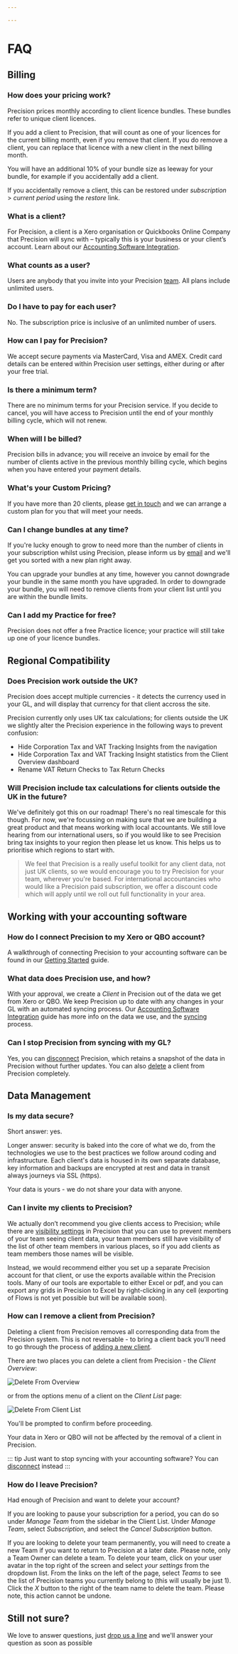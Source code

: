 ```yaml
---

---
```

# FAQ

## Billing

### How does your pricing work?

Precision prices monthly according to client licence bundles. These bundles refer to unique client licences. 

If you add a client to Precision, that will count as one of your licences for the current billing month, even if you remove that client. 
If you do remove a client, you can replace that licence with a new client in the next billing month. 

You will have an additional 10% of your bundle size as leeway for your bundle, for example if you accidentally add a client. 

If you accidentally remove a client, this can be restored under *subscription* > *current period* using the *restore* link.

### What is a client?

For Precision, a client is a Xero organisation or Quickbooks Online Company that Precision will sync with – typically this is your business or your client’s
 account. Learn about our [Accounting Software Integration](/xero-integration.md).

### What counts as a user?

Users are anybody that you invite into your Precision [team](/team-management.md). All plans include unlimited users.

### Do I have to pay for each user?

No. The subscription price is inclusive of an unlimited number of users.

### How can I pay for Precision?

We accept secure payments via MasterCard, Visa and AMEX. Credit card details can be entered within Precision user settings,
either during or after your free trial.

### Is there a minimum term?

There are no minimum terms for your Precision service. If you decide to cancel, you will have access to Precision until the
end of your monthly billing cycle, which will not renew.

### When will I be billed?

Precision bills in advance; you will receive an invoice by email for the number of clients active in the previous monthly billing cycle, which begins when you have entered your payment details.

### What's your Custom Pricing?

If you have more than 20 clients, please [get in touch](/contact-us.md) and we can arrange a custom plan for you that
will meet your needs.

### Can I change bundles at any time?

If you're lucky enough to grow to need more than the number of clients in your subscription whilst using Precision, please inform us by
[email](/contact-us.md) and we'll get you sorted with a new plan right away.

You can upgrade your bundles at any time, however you cannot downgrade your bundle in the same month you have upgraded.
In order to downgrade your bundle, you will need to remove clients from your client list until you are within the bundle limits. 

### Can I add my Practice for free?

Precision does not offer a free Practice licence; your practice will still take up one of your licence bundles. 

## Regional Compatibility

### Does Precision work outside the UK?

Precision does accept multiple currencies - it detects the currency used in your GL, and will display that currency for that client accross the site.

Precision currently only uses UK tax calculations; for clients outside the UK we slightly alter the Precision experience in the following ways to prevent confusion:

* Hide Corporation Tax and VAT Tracking Insights from the navigation
* Hide Corporation Tax and VAT Tracking Insight statistics from the Client Overview dashboard
* Rename VAT Return Checks to Tax Return Checks

### Will Precision include tax calculations for clients outside the UK in the future?

We've definitely got this on our roadmap! There's no real timescale for this though. For now, we're focussing on making sure that we are building a great product and
that means working with local accountants. We still love hearing from our international users, so if you would like to see Precision
bring tax insights to your region then please let us know. This helps us to prioritise which regions to start with.

> We feel that Precision is a really useful toolkit for any client data, not just UK clients, so we would encourage you to
> try Precision for your team, wherever you're based. For international accountancies who would like a Precision paid subscription, we offer
> a discount code which will apply until we roll out full functionality in your area.

## Working with your accounting software

### How do I connect Precision to my Xero or QBO account?

A walkthrough of connecting Precision to your accounting software can be found in our [Getting Started](/getting-started.md#adding-your-first-client) guide.

### What data does Precision use, and how?

With your approval, we create a _Client_ in Precision out of the data we get from Xero or QBO. We keep Precision up to date with any
changes in your GL with an automated syncing process. Our [Accounting Software Integration](/xero-integration.md#how-do-we-interact-with-xero)
guide has more info on the data we use, and the [syncing](/xero-integration.md#syncing) process.

### Can I stop Precision from syncing with my GL?

Yes, you can [disconnect](/xero-integration.md#managing-the-xero-connection) Precision, which retains a snapshot
of the data in Precision without further updates. You can also [delete](/faq.md#how-can-i-remove-a-client-from-xavier) a
client from Precision completely.

## Data Management

### Is my data secure?

Short answer: yes.

Longer answer: security is baked into the core of what we do, from the technologies we use to the best practices we
follow around coding and infrastructure. Each client's data is housed in its own separate database, key information
and backups are encrypted at rest and data in transit always journeys via SSL (https).

Your data is yours - we do not share your data with anyone.

### Can I invite my clients to Precision?

We actually don’t recommend you give clients access to Precision; while there are
[visibility settings](http://help.xavier-analytics.com/clients.html#client-visibility) in Precision that you can use to
prevent members of your team seeing client data, your team members still have visibility of the list of other team members
in various places, so if you add clients as team members those names will be visible.

Instead, we would recommend either you set up a separate Precision account for that client, or use the exports available
within the Precision tools. Many of our tools are exportable to either Excel or pdf, and you can export any grids in Precision
to Excel by right-clicking in any cell (exporting of Flows is not yet possible but will be available soon).

### How can I remove a client from Precision?

Deleting a client from Precision removes all corresponding data from the Precision system. This is not
reversable - to bring a client back you'll need to go through the process of
[adding a new client](/getting-started.md#adding-your-first-client).

There are two places you can delete a client from Precision - the _Client Overview_:

![Delete From Overview](./images/delete-from-overview.png)

or from the options menu of a client on the _Client List_ page:

![Delete From Client List](./images/delete-from-client-list.png)

You'll be prompted to confirm before proceeding.

Your data in Xero or QBO will not be affected by the removal of a client in Precision.

::: tip
Just want to stop syncing with your accounting software? You can [disconnect](/xero-integration.md#managing-the-xero-connection) instead
:::

### How do I leave Precision?

Had enough of Precision and want to delete your account? 

If you are looking to pause your subscription for a period, you can do so under _Manage Team_ from the sidebar in the 
Client List. Under _Manage Team_, select _Subscription_, and select the _Cancel Subscription_ button.

If you are looking to delete your team permanently, you will need to create a new Team if you want to return to Precision at 
a later date. Please note, only a Team Owner can delete a team. To delete your team, click on your user avatar in 
the top right of the screen and select _your settings_ from the dropdown list. From the links on the left of the page, 
select _Teams_ to see the list of Precision teams you currently belong to (this will usually be just 1). Click the _X_ button 
to the right of the team name to delete the team. Please note, this action cannot be undone.   

## Still not sure?

We love to answer questions, just [drop us a line](/contact-us.md) and we'll answer your question as soon as possible
